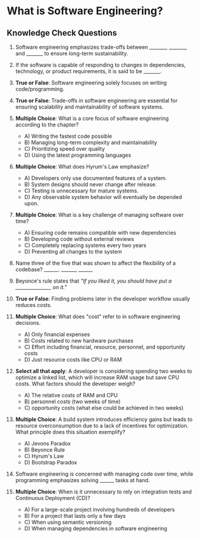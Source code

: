 # What is Software Engineering?

## Knowledge Check Questions

1. Software engineering emphasizes trade-offs between _______, _______, and _______ to ensure long-term sustainability.

2. If the software is capable of responding to changes in dependencies, technology, or product requirements, it is said to be _______.

3. **True or False**: Software engineering solely focuses on writing code/programming.

4. **True or False**: Trade-offs in software engineering are essential for ensuring scalability and maintainability of software systems.

5. **Multiple Choice**: What is a core focus of software engineering according to the chapter?

    - A) Writing the fastest code possible
    - B) Managing long-term complexity and maintainability
    - C) Prioritizing speed over quality
    - D) Using the latest programming languages

6. **Multiple Choice**: What does Hyrum's Law emphasize?

    - A) Developers only use documented features of a system.
    - B) System designs should never change after release.
    - C) Testing is unnecessary for mature systems.
    - D) Any observable system behavior will eventually be depended upon.

7. **Multiple Choice**: What is a key challenge of managing software over time?

    - A) Ensuring code remains compatible with new dependencies
    - B) Developing code without external reviews
    - C) Completely replacing systems every two years
    - D) Preventing all changes to the system

8. Name three of the five that was shown to affect the flexibility of a codebase? ______. ______, ______

9. Beyonce's rule states that *"If you liked it, you should have put a _______________ on it."*

10. **True or False**: Finding problems later in the developer workflow usually reduces costs.

11. **Multiple Choice**: What does "cost" refer to in software engineering decisions.

    - A) Only financial expenses
    - B) Costs related to new hardware purchases
    - C) Effort including financial, resource, personnel, and opportunity costs
    - D) Just resource costs like CPU or RAM

12. **Select all that apply**: A developer is considering spending two weeks to optimize a linked list, which will increase RAM usage but save CPU costs. What factors should the developer weigh?

    - A) The relative costs of RAM and CPU
    - B) personnel costs (two weeks of time)
    - C) opportunity costs (what else could be achieved in two weeks)

13. **Multiple Choice**: A build system introduces efficiency gains but leads to resource overconsumption due to a lack of incentives for optimization. What principle does this situation exemplify?

    - A) Jevons Paradox
    - B) Beyonce Rule
    - C) Hyrum's Law
    - D) Bootstrap Paradox

14. Software engineering is concerned with managing code over time, while programming emphasizes solving ______ tasks at hand.

15. **Multiple Choice**: When is it unnecessary to rely on integration tests and Continuous Deployment (CD)?

    - A) For a large-scale project involving hundreds of developers
    - B) For a project that lasts only a few days
    - C) When using semantic versioning
    - D) When managing dependencies in software engineering
